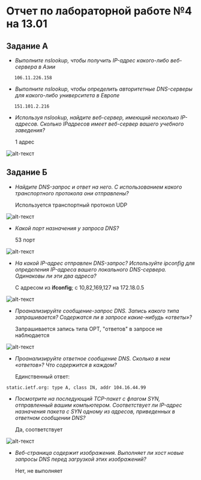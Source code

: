 # Отчет по лабораторной работе №4 на 13.01
## Задание А
* *Выполните nslookup, чтобы получить IP-адрес какого-либо веб-сервера в Азии*

```
   106.11.226.158
```
* *Выполните nslookup, чтобы определить авторитетные DNS-серверы для какого-либо университета в Европе*

```
   151.101.2.216
```
* *Используя nslookup, найдите веб-сервер, имеющий несколько IP-адресов. Сколько IPадресов имеет веб-сервер вашего учебного заведения?*

   1 адрес
  
![alt-текст](https://github.com/GlazovYuri/sirius2024/blob/network_application_development/dz13.01/screen_nslookup.png) 

## Задание Б
* *Найдите DNS-запрос и ответ на него. С использованием какого транспортного протокола они отправлены?*

   Используется транспортный протокол UDP
  
![alt-текст](https://github.com/GlazovYuri/sirius2024/blob/network_application_development/dz13.01/screen1.png) 

* *Какой порт назначения у запроса DNS?*

   53 порт
  
![alt-текст](https://github.com/GlazovYuri/sirius2024/blob/network_application_development/dz13.01/screen2.png) 

* *На какой IP-адрес отправлен DNS-запрос? Используйте ipconfig для определения IP-адреса вашего локального DNS-сервера. Одинаковы ли эти два адреса?*

   C адресом из **ifconfig**; с 10,82,169,127 на 172.18.0.5
  
![alt-текст](https://github.com/GlazovYuri/sirius2024/blob/network_application_development/dz13.01/screen3.png) 

* *Проанализируйте сообщение-запрос DNS. Запись какого типа запрашивается? Содержатся ли в запросе какие-нибудь «ответы»?*

   Запрашивается запись типа OPT, "ответов" в запросе не наблюдается
  
![alt-текст](https://github.com/GlazovYuri/sirius2024/blob/network_application_development/dz13.01/screen4.png)

* *Проанализируйте ответное сообщение DNS. Сколько в нем «ответов»? Что содержится в каждом?*

   Единственный ответ:
```
static.ietf.org: type A, class IN, addr 104.16.44.99
```

* *Посмотрите на последующий TCP-пакет с флагом SYN, отправленный вашим компьютером. Соответствует ли IP-адрес назначения пакета с SYN одному из адресов, приведенных в ответном сообщении DNS?*

   Да, соответствует
  
![alt-текст](https://github.com/GlazovYuri/sirius2024/blob/network_application_development/dz13.01/screen5.png)

* *Веб-страница содержит изображения. Выполняет ли хост новые запросы DNS перед загрузкой этих изображений?*

   Нет, не выполняет
